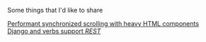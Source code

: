 Some things that I'd like to share

[Performant synchronized scrolling with heavy HTML components](https://github.com/MartinBrugnara/Blog/blob/master/SyncScrolling.md)<br>
[Django and verbs support *REST*](https://github.com/MartinBrugnara/Blog/blob/master/DjangoVerbsSupport.md)<br>
